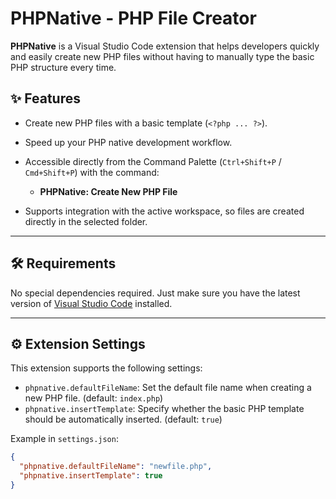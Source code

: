 # PHPNative - PHP File Creator

**PHPNative** is a Visual Studio Code extension that helps developers quickly and easily create new PHP files without having to manually type the basic PHP structure every time.

## ✨ Features

* Create new PHP files with a basic template (`<?php ... ?>`).
* Speed up your PHP native development workflow.
* Accessible directly from the Command Palette (`Ctrl+Shift+P` / `Cmd+Shift+P`) with the command:

  * **PHPNative: Create New PHP File**
* Supports integration with the active workspace, so files are created directly in the selected folder.

---

## 🛠 Requirements

No special dependencies required.
Just make sure you have the latest version of [Visual Studio Code](https://code.visualstudio.com/) installed.

---

## ⚙️ Extension Settings

This extension supports the following settings:

* `phpnative.defaultFileName`: Set the default file name when creating a new PHP file. (default: `index.php`)
* `phpnative.insertTemplate`: Specify whether the basic PHP template should be automatically inserted. (default: `true`)

Example in `settings.json`:

```json
{
  "phpnative.defaultFileName": "newfile.php",
  "phpnative.insertTemplate": true
}
```